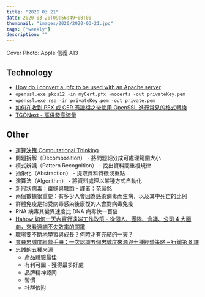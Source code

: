 ```yaml
---
title: "2020 03 21"
date: 2020-03-20T09:56:49+08:00
thumbnail: "images/2020/2020-03-21.jpg"
tags: ["weekly"]
description: ""
---
```


Cover Photo: Apple 信義 A13

## Technology

* [How do I convert a .pfx to be used with an Apache server](https://www.entrustdatacard.com/knowledgebase/how-do-i-convert-a-pfx-to-be-used-with-an-apache-server)
 * `openssl.exe pkcs12 -in myCert.pfx -nocerts -out privateKey.pem`
 * `openssl.exe rsa -in privateKey.pem -out private.pem`
* [如何在收到 PFX 或 CER 憑證檔之後使用 OpenSSL 進行常見的格式轉換](https://blog.miniasp.com/post/2019/04/17/Convert-PFX-and-CER-format-using-OpenSSL)
* [TGONext - 高併發高流量](https://sjkou.net/2020/03/18/TGONext-high-throught-and-high-concurrency/)

## Other

* [運算決策 Computational Thinking](https://fc.bnext.com.tw/computational-thinking/)
 * 問題拆解（Decomposition） - 將問題細分成可處理範圍大小
 * 模式辨識（Pattern Recognition） - 找出資料間重複規律
 * 抽象化（Abstraction） - 提取資料特徵或重點
 * 演算法（Algorithm） - 將資料處理以某種方式自動化
* [新冠狀病毒：鐵鎚與舞蹈](https://medium.com/tomas-pueyo/2eb996f3efc0) - 譯者：范家銘
 * 兩個數據很重要：有多少人會因為感染病毒而生病，以及其中死亡的比例
 * 群體免疫是指受病毒感染後康復的人會對病毒免疫
 * RNA 病毒其變異速度比 DNA 病毒快一百倍
* [Hahow 如何一天內實行遠端工作政策 - 從個人、團隊、會議、公司 4 大面向，來看遠端不失效率的關鍵](https://blog.hahow.in/hahow-remote-work/)
* [職場要不斷地學習與成長？何時才有完結的一天？](https://www.darencademy.com/article/view/id/16675)
* [會員忠誠度經營手冊：一次認識五個忠誠度來源與十種經營策略 – 行銷第 8 課](https://newbiedigitalmarketing.wordpress.com/2019/02/15/會員忠誠度經營手冊：一次認識五個忠誠度來源與/)
 * 忠誠的五種來源
	 * 產品體驗最佳
	 * 有利可圖 - 獲得最多好處
	 * 品牌精神認同
	 * 習慣
	 * 社群依附
